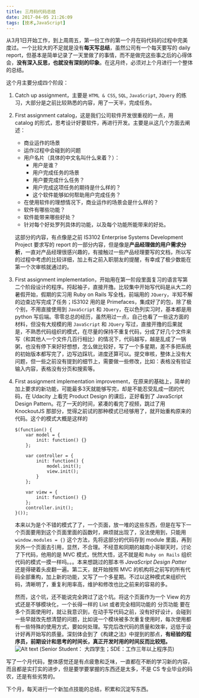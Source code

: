 ```yaml
---
title: 三月码代码总结
date: 2017-04-05 21:26:09
tags: [技术,JavaScript]
---
```

从3月1日开始工作，到上周周五，第一份工作的第一个月在码代码的过程中完美度过。一个比较大的不足就是没有**每天写总结**，虽然公司有一个每天要写的 daily report，但基本是简单记录了一天里做了的事情，而不是做完这些事之后的心得体会，**没有深入反思，也就没有深刻的印象**。在这月终，必须对上个月进行一个整体的总结。

这个月主要分成四个阶段：
1.  Catch up assignment，主要是 `HTML & CSS`, `SQL`, `JavaScript`, `JQuery` 的练习，大部分是之前比较熟悉的内容，用了一天半，完成任务。
2.  First assignment catalog，这是我们公司软件开发很重视的一点，用 catalog 的形式，思考设计好要软件，再进行开发。主要是从这几个方面去阐述：
	* 商业运作的场景
	* 运作过程中会碰到的问题
	* 用户名片（具体的中文名叫什么来着？）：
		* 用户是谁？
		* 用户完成任务的场景
		* 用户要完成什么任务？
		* 用户完成这项任务的期待是什么样的？
		* 这个软件能够如何帮助用户完成任务？
	* 在使用软件的理想情况下，商业运作的场景会是什么样的？
	* 软件有哪些功能？
	* 软件能带来哪些好处？
	* 针对每个好处罗列具体的功能，以及每个功能所能带来的好处。
	
	这部分的内容，有点像是之前 IS3102 Enterprise Systems Development Project 要求写的 report 的一部分内容，但是像是**产品经理做的用户需求分析**，一直对产品经理很感兴趣的，有接触过一些产品经理要写的文档，所以写的过程中考虑的比较详细，加上有之前入职朋友的提醒，有幸成了极少数能在第一个次审核就通过的。
3. First assignment implementation，开始用在第一阶段里面复习的语言写第二个阶段设计的程序。捋起袖子，直接开撸。比较集中开始写代码是从大二的暑假开始，假期的实习用 Ruby on Rails 写全栈，前端用的 `JQuery`，半知不解的边查边写完成了任务；IS3102 用的是 Primefaces，集成好了的包，除了极个别，不用直接使用到 `JavaScript` 和 `JQuery`，在以色列实习时，基本都是用 python 写后端。零零总总的经历，虽然用过一点，自己也看了一些这方面的材料，但没有大规模的用 `JavaScript` 和 `JQuery` 写过，直接开撸的后果就是，不熟悉代码组织的模式，在尽量的保持不重复代码，分成了好几个文件来写（和其他人一个文件几百行相比）的情况下，代码越写，越是乱成了一锅粥，也没有停下来好好想想，怎么做比较好，写了一个多星期，差不多把系统的初始版本都写完了，边写边踩坑，进度还算可以。提交审核，整体上没有大问题，但一些之前没有提到的细节上，需要做一些修改，比如：表格没有验证输入内容，表格没有分页和搜索等。
4. First assignment implementation improvement，在原来的基础上，简单的加上要求的新功能，可能最多3天就能够写完，却是不能忍受乱成一团的代码，在 Udacity 上看完 Product Design 的课后，正好看到了 JavaScript Design Pattern。花了一天的时间，紧凑的看完了视频，跳过了用 KnockoutJS 那部分，觉得之前试的那种模式已经够用了，就开始重构原来的代码。这个的模式大概是这样的
	```
	$(function() {
	    var model = {
		    init: function() {}
	    };

	    var controller = {
	        init: function() {
		        model.init();
	            view.init();
	        }
	    };
	    
	    var view = {
	        init: function() {}
	    };
	    controller.init();
	}()); 
	```
    本来以为是个不错的模式了了，一个页面，放一堆的这些东西，但是在写下一个页面要用到这个页面里面的函数时，麻烦就出现了，没法使用到，只能用 `window.modules = {}` 这个方法，先将这部分的代码存到 module 里面，再到另外一个页面去引用，显然，不合理。不经意和同期的越南小哥聊天时，讨论了下代码，他用的是 MVC 模式，恍然大悟，这不就是和 `Ruby on Rails` 组织代码的模式一摸一样吗。。。本来想跳过的那本书 *JavaScript Design Patter* 还是得硬着头皮翻一遍。第二天，就开始按照 MVC 的机构将之前写的所有代码全部重构，加上新的功能，又写了一个多星期。不过以这种模式来组织代码，清晰明了，重复利用率高，维护和修改也比之前来的容易的多。

	然而，这个坑，还不能说完全跨过了这个坑。将这个页面作为一个 View 的方式还是不够模块化，一个长得一样的 List 或者完全相同功能的 分页功能 要在多个页面使用时，就让我意识到，在动手写代码之前，没有好好设计，会碰到一些早就改先想清楚的问题，比如说一个模块被多次重复使用时，每次使用都有一些特殊的使用方式，要如何处理。写完后改代码的质量和效率，远低于设计好再开始写的质量。深刻体会到了《构建之法》中提到的那点，**有经验的程序员，前期设计和思考的时间长，真正开发时用的时间反而比较短。** ![Alt text](./大四学生和三年工作经验的开发人员用时对比.PNG) (Senior Student： 大四学生；SDE：工作三年以上程序员)

写了一个月代码，整体感觉还是有点疲惫和乏味，一直都在不断的学习新的内容，而且都是实打实的进步，但是要学要掌握的东西还是太多，不是 CS 专业毕业的码农，还是有些劣势的。

下个月，每天进行一个新加点技能的总结，积累和沉淀写东西。

